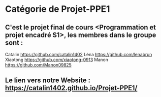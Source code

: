 # Catégorie de Projet-PPE1
## C'est le projet final de cours <Programmation et projet encadré S1>, les membres dans le groupe sont :

Catalin https://github.com/catalin1402
Léna https://github.com/lenabrun
Xiaotong https://github.com/xiaotong-0913
Manon https://github.com/Manon09825

## Le lien vers notre Website : https://catalin1402.github.io/Projet-PPE1/
    
